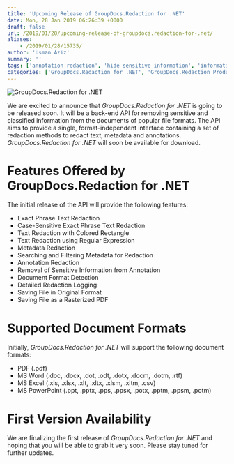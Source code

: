 ```yaml
---
title: 'Upcoming Release of GroupDocs.Redaction for .NET'
date: Mon, 28 Jan 2019 06:26:39 +0000
draft: false
url: /2019/01/28/upcoming-release-of-groupdocs.redaction-for-.net/
aliases:
    - /2019/01/28/15735/
author: 'Usman Aziz'
summary: ''
tags: ['annotation redaction', 'hide sensitive information', 'information hinding', 'metadata redaction', 'text redaction']
categories: ['GroupDocs.Redaction for .NET', 'GroupDocs.Redaction Product Family']
---
```


![GroupDocs.Redaction for .NET](http://blog.groupdocs.com/wp-content/uploads/sites/4/2019/01/groupdocs-redaction-net.png "GroupDocs.Redaction for .NET")

We are excited to announce that _GroupDocs.Redaction for .NET_ is going to be released soon. It will be a back-end API for removing sensitive and classified information from the documents of popular file formats. The API aims to provide a single, format-independent interface containing a set of redaction methods to redact text, metadata and annotations. _GroupDocs.Redaction for .NET_ will soon be available for download.

# Features Offered by GroupDocs.Redaction for .NET

The initial release of the API will provide the following features:

*   Exact Phrase Text Redaction
*   Case-Sensitive Exact Phrase Text Redaction
*   Text Redaction with Colored Rectangle
*   Text Redaction using Regular Expression
*   Metadata Redaction
*   Searching and Filtering Metadata for Redaction
*   Annotation Redaction
*   Removal of Sensitive Information from Annotation
*   Document Format Detection
*   Detailed Redaction Logging
*   Saving File in Original Format
*   Saving File as a Rasterized PDF

# Supported Document Formats

Initially, _GroupDocs.Redaction for .NET_ will support the following document formats:

*   PDF (.pdf)
*   MS Word (.doc, .docx, .dot, .odt, .dotx, .docm, .dotm, .rtf)
*   MS Excel (.xls, .xlsx, .xlt, .xltx, .xlsm, .xltm, .csv)
*   MS PowerPoint (.ppt, .pptx, .pps, .ppsx, .potx, .pptm, .ppsm, .potm)

# First Version Availability

We are finalizing the first release of _GroupDocs.Redaction for .NET_ and hoping that you will be able to grab it very soon. Please stay tuned for further updates.





